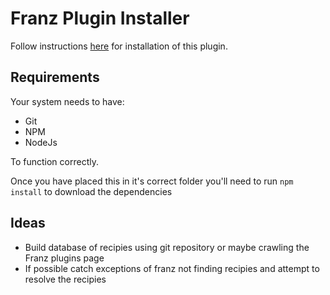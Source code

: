 # Franz Plugin Installer

Follow instructions [here](https://github.com/meetfranz/plugins/blob/master/docs/integration.md) for installation of this plugin.

## Requirements

Your system needs to have:
 * Git
 * NPM
 * NodeJs
 
 To function correctly.

Once you have placed this in it's correct folder you'll need to run `npm install` to download the dependencies

## Ideas
 * Build database of recipies using git repository or maybe crawling the Franz plugins page
 * If possible catch exceptions of franz not finding recipies and attempt to resolve the recipies
